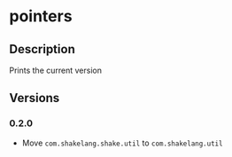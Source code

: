 # pointers

## Description

Prints the current version

## Versions

### 0.2.0

* Move `com.shakelang.shake.util` to `com.shakelang.util`
